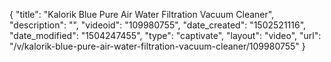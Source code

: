 {
    "title": "Kalorik Blue Pure Air Water Filtration Vacuum Cleaner",
    "description": "",
    "videoid": "109980755",
    "date_created": "1502521116",
    "date_modified": "1504247455",
    "type": "captivate",
    "layout": "video",
    "url": "\/v\/kalorik-blue-pure-air-water-filtration-vacuum-cleaner\/109980755"
}